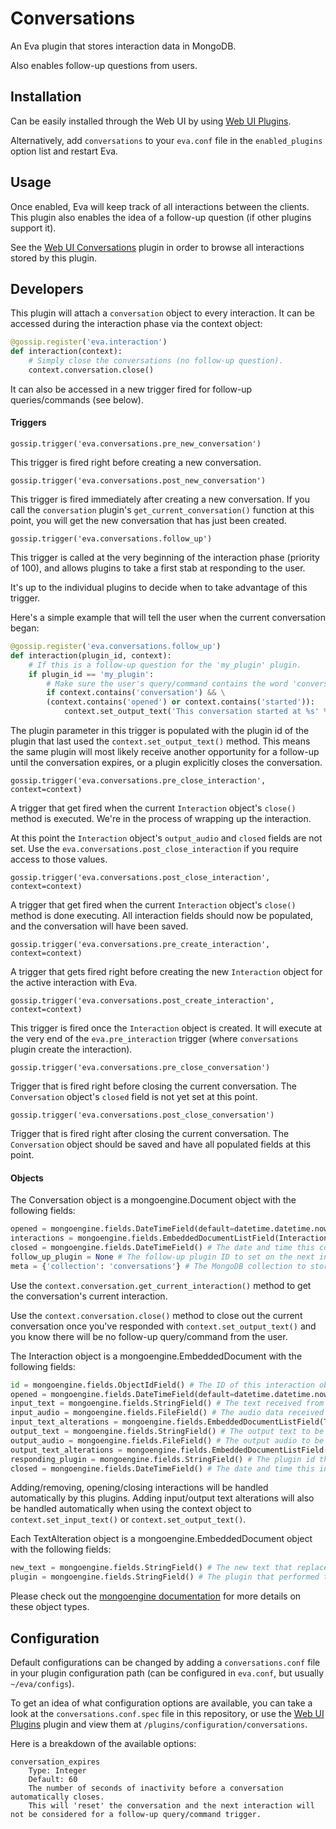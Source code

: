 Conversations
=============

An Eva plugin that stores interaction data in MongoDB.

Also enables follow-up questions from users.

## Installation

Can be easily installed through the Web UI by using [Web UI Plugins](https://github.com/edouardpoitras/eva-web-ui-plugins).

Alternatively, add `conversations` to your `eva.conf` file in the `enabled_plugins` option list and restart Eva.

## Usage

Once enabled, Eva will keep track of all interactions between the clients.
This plugin also enables the idea of a follow-up question (if other plugins support it).

See the [Web UI Conversations](https://github.com/edouardpoitras/eva-web-ui-conversations) plugin in order to browse all interactions stored by this plugin.

## Developers

This plugin will attach a `conversation` object to every interaction.
It can be accessed during the interaction phase via the context object:

```python
@gossip.register('eva.interaction')
def interaction(context):
    # Simply close the conversations (no follow-up question).
    context.conversation.close()
```

It can also be accessed in a new trigger fired for follow-up queries/commands (see below).

#### Triggers

`gossip.trigger('eva.conversations.pre_new_conversation')`

This trigger is fired right before creating a new conversation.

`gossip.trigger('eva.conversations.post_new_conversation')`

This trigger is fired immediately after creating a new conversation.
If you call the `conversation` plugin's `get_current_conversation()` function at this point, you will get the new conversation that has just been created.

`gossip.trigger('eva.conversations.follow_up')`

This trigger is called at the very beginning of the interaction phase (priority of 100), and allows plugins to take a first stab at responding to the user.

It's up to the individual plugins to decide when to take advantage of this trigger.

Here's a simple example that will tell the user when the current conversation began:

```python
@gossip.register('eva.conversations.follow_up')
def interaction(plugin_id, context):
    # If this is a follow-up question for the 'my_plugin' plugin.
    if plugin_id == 'my_plugin':
        # Make sure the user's query/command contains the word 'conversation' and either 'opened' or 'started'.
        if context.contains('conversation') && \
        (context.contains('opened') or context.contains('started')):
            context.set_output_text('This conversation started at %s' %context.conversation.opened)
```

The plugin parameter in this trigger is populated with the plugin id of the plugin that last used the `context.set_output_text()` method.
This means the same plugin will most likely receive another opportunity for a follow-up until the conversation expires, or a plugin explicitly closes the conversation.

`gossip.trigger('eva.conversations.pre_close_interaction', context=context)`

A trigger that get fired when the current `Interaction` object's `close()` method is executed. We're in the process of wrapping up the interaction.

At this point the `Interaction` object's `output_audio` and `closed` fields are not set. Use the `eva.conversations.post_close_interaction` if you require access to those values.

`gossip.trigger('eva.conversations.post_close_interaction', context=context)`

A trigger that get fired when the current `Interaction` object's `close()` method is done executing. All interaction fields should now be populated, and the conversation will have been saved.

`gossip.trigger('eva.conversations.pre_create_interaction', context=context)`

A trigger that gets fired right before creating the new `Interaction` object for the active interaction with Eva.

`gossip.trigger('eva.conversations.post_create_interaction', context=context)`

This trigger is fired once the `Interaction` object is created. It will execute at the very end of the `eva.pre_interaction` trigger (where `conversations` plugin create the interaction).

`gossip.trigger('eva.conversations.pre_close_conversation')`

Trigger that is fired right before closing the current conversation.
The `Conversation` object's `closed` field is not yet set at this point.

`gossip.trigger('eva.conversations.post_close_conversation')`

Trigger that is fired right after closing the current conversation.
The `Conversation` object should be saved and have all populated fields at this point.

#### Objects

The Conversation object is a mongoengine.Document object with the following fields:

```python
opened = mongoengine.fields.DateTimeField(default=datetime.datetime.now) # The date and time this converstaion was opened.
interactions = mongoengine.fields.EmbeddedDocumentListField(Interaction) # The list of Interactions in this conversation.
closed = mongoengine.fields.DateTimeField() # The date and time this conversation was closed.
follow_up_plugin = None # The follow-up plugin ID to set on the next interaction.
meta = {'collection': 'conversations'} # The MongoDB collection to store conversation data.
```

Use the `context.conversation.get_current_interaction()` method to get the conversation's current interaction.

Use the `context.conversation.close()` method to close out the current conversation once you've responded with `context.set_output_text()` and you know there will be no follow-up query/command from the user.

The Interaction object is a mongoengine.EmbeddedDocument with the following fields:

```python
id = mongoengine.fields.ObjectIdField() # The ID of this interaction object.
opened = mongoengine.fields.DateTimeField(default=datetime.datetime.now) # The date and time this interaction was opened.
input_text = mongoengine.fields.StringField() # The text received from the client.
input_audio = mongoengine.fields.FileField() # The audio data received from the client.
input_text_alterations = mongoengine.fields.EmbeddedDocumentListField(TextAlteration) # Alterations performed by plugins on the input_text.
output_text = mongoengine.fields.StringField() # The output text to be sent to the clients as a response.
output_audio = mongoengine.fields.FileField() # The output audio to be sent to the clients as a response.
output_text_alterations = mongoengine.fields.EmbeddedDocumentListField(TextAlteration) # Alterations performed by the plugins on the output_text.
responding_plugin = mongoengine.fields.StringField() # The plugin id that responded to this query/command.
closed = mongoengine.fields.DateTimeField() # The date and time this interaction was closed.
```

Adding/removing, opening/closing interactions will be handled automatically by this plugins.
Adding input/output text alterations will also be handled automatically when using the context object to `context.set_input_text()` or `context.set_output_text()`.

Each TextAlteration object is a mongoengine.EmbeddedDocument object with the following fields:

```python
new_text = mongoengine.fields.StringField() # The new text that replaced the old interaction text.
plugin = mongoengine.fields.StringField() # The plugin that performed the text alteration.
```

Please check out the [mongoengine documentation](http://docs.mongoengine.org/) for more details on these object types.

## Configuration

Default configurations can be changed by adding a `conversations.conf` file in your plugin configuration path (can be configured in `eva.conf`, but usually `~/eva/configs`).

To get an idea of what configuration options are available, you can take a look at the `conversations.conf.spec` file in this repository, or use the [Web UI Plugins](https://github.com/edouardpoitras/eva-web-ui-plugins) plugin and view them at `/plugins/configuration/conversations`.

Here is a breakdown of the available options:

    conversation_expires
        Type: Integer
        Default: 60
        The number of seconds of inactivity before a conversation automatically closes.
        This will 'reset' the conversation and the next interaction will not be considered for a follow-up query/command trigger.
